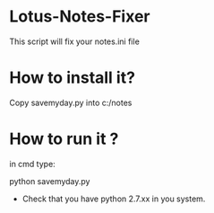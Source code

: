 # Lotus-Notes-Fixer
This script will fix your notes.ini file

# How to install it?

Copy savemyday.py into c:/notes

# How to run it ?

in cmd type:

python savemyday.py

* Check that you have python 2.7.xx in you system.

